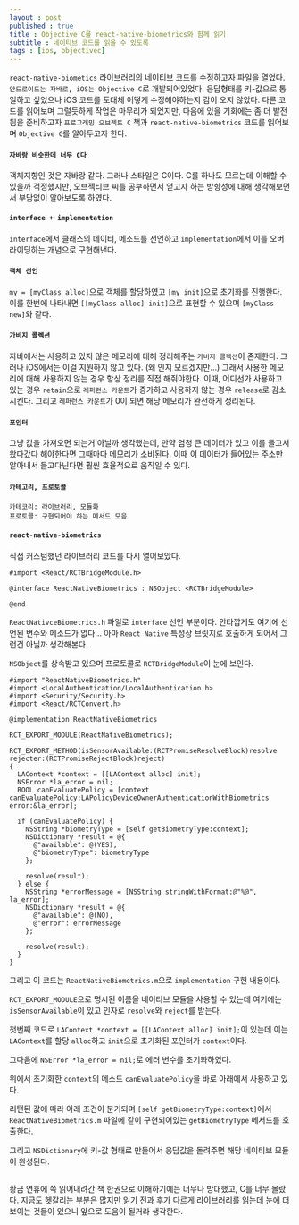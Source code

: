 ```yaml
---
layout : post
published : true
title : Objective C를 react-native-biometrics와 함께 읽기
subtitle : 네이티브 코드를 읽을 수 있도록
tags : [ios, objectivec]
---
```

  
`react-native-biometics` 라이브러리의 네이티브 코드를 수정하고자 파일을 열었다. `안드로이드는 자바로, iOS는 Objective C`로 개발되어있었다.
응답형태를 키-값으로 통일하고 싶었으나 iOS 코드를 도대체 어떻게 수정해야하는지 감이 오지 않았다. 다른 코드를 읽어보며 그럴듯하게 작업은 마무리가 되었지만,
다음에 있을 기회에는 좀 더 발전됨을 준비하고자 `프로그래밍 오브젝트 C` 책과 `react-native-biometrics` 코드를 읽어보며 `Objective C`를 알아두고자 한다.
  
#### `자바랑 비슷한데 너무 C다`
객체지향인 것은 자바랑 같다. 그러나 스타일은 C이다. C를 하나도 모르는데 이해할 수 있을까 걱정했지만, 오브젝티브 씨를 공부하면서 얻고자 하는 방향성에 대해 생각해보면서 부담없이 알아보도록 하였다.
  
#### `interface + implementation`
`interface`에서 클래스의 데이터, 메소드를 선언하고 `implementation`에서 이를 오버라이딩하는 개념으로 구현해낸다.
  
#### `객체 선언`
`my = [myClass alloc]`으로 객체를 할당하였고 `[my init]`으로 초기화를 진행한다.
이를 한번에 나타내면 `[[myClass alloc] init]`으로 표현할 수 있으며 `[myClass new]`와 같다.
  
#### `가비지 콜렉션`
자바에서는 사용하고 있지 않은 메모리에 대해 정리해주는 `가비지 콜렉션`이 존재한다. 그러나 iOS에서는 이걸 지원하지 않고 있다. (왜 인지 모르겠지만...)
그래서 사용한 메모리에 대해 사용하지 않는 경우 항상 정리를 직접 해줘야한다. 이때, 어디선가 사용하고 있는 경우 `retain`으로 `레퍼런스 카운트`가 증가하고 사용하지 않는 경우 `release`로 감소시킨다. 그리고 `레퍼런스 카운트`가 0이 되면 해당 메모리가 완전하게 정리된다.
  
#### `포인터`
그냥 값을 가져오면 되는거 아닐까 생각했는데, 만약 엄청 큰 데이터가 있고 이를 들고서 왔다갔다 해야한다면 그때마다 메모리가 소비된다.
이때 이 데이터가 들어있는 주소만 알아내서 들고다닌다면 훨씬 효율적으로 움직일 수 있다.

#### `카테고리, 프로토콜`
```
카테코리: 라이브러리, 모듈화
프로토콜: 구현되어야 하는 메서드 모음
```
  
#### `react-native-biometrics`
직접 커스텀했던 라이브러리 코드를 다시 열어보았다.
```
#import <React/RCTBridgeModule.h>

@interface ReactNativeBiometrics : NSObject <RCTBridgeModule>

@end
```
`ReactNativceBiometrics.h` 파일로 `interface` 선언 부분이다. 안타깝게도 여기에 선언된 변수와 메소드가 없다... 아마 `React Native` 특성상 브릿지로 호출하게 되어서 그런건 아닐까 생각해본다. 

`NSObject`를 상속받고 있으며 프로토콜로 `RCTBridgeModule`이 눈에 보인다.
  
```
#import "ReactNativeBiometrics.h"
#import <LocalAuthentication/LocalAuthentication.h>
#import <Security/Security.h>
#import <React/RCTConvert.h>

@implementation ReactNativeBiometrics

RCT_EXPORT_MODULE(ReactNativeBiometrics);

RCT_EXPORT_METHOD(isSensorAvailable:(RCTPromiseResolveBlock)resolve rejecter:(RCTPromiseRejectBlock)reject)
{
  LAContext *context = [[LAContext alloc] init];
  NSError *la_error = nil;
  BOOL canEvaluatePolicy = [context canEvaluatePolicy:LAPolicyDeviceOwnerAuthenticationWithBiometrics error:&la_error];

  if (canEvaluatePolicy) {
    NSString *biometryType = [self getBiometryType:context];
    NSDictionary *result = @{
      @"available": @(YES),
      @"biometryType": biometryType
    };

    resolve(result);
  } else {
    NSString *errorMessage = [NSString stringWithFormat:@"%@", la_error];
    NSDictionary *result = @{
      @"available": @(NO),
      @"error": errorMessage
    };

    resolve(result);
  }
}
```
그리고 이 코드는 `ReactNativeBiometrics.m`으로 `implementation` 구현 내용이다.

`RCT_EXPORT_MODULE`으로 명시된 이름올 네이티브 모듈을 사용할 수 있는데 여기에는 `isSensorAvailable`이 있고 인자로 `resolve`와 `reject`를 받는다.

첫번째 코드로 `LAContext *context = [[LAContext alloc] init];`이 있는데 이는 `LAContext`를 할당 `alloc`하고 `init`으로 초기화된 포인터가 `context`이다.

그다음에 `NSError *la_error = nil;`로 에러 변수를 초기화하였다.

위에서 초기화한 `context`의 메소드 `canEvaluatePolicy`을 바로 아래에서 사용하고 있다.
 
리턴된 값에 따라 아래 조건이 분기되며 `[self getBiometryType:context]`에서 `ReactNativeBiometrics.m` 파일에 같이 구현되어있는 `getBiometryType` 메서드를 호출한다. 
 
그리고 `NSDictionary`에 키-값 형태로 만들어서 응답값을 돌려주면 해당 네이티브 모듈이 완성된다.
  
##  
황금 연휴에 쓱 읽어내려간 책 한권으로 이해하기에는 너무나 방대했고, C를 너무 몰랐다. 지금도 헷갈리는 부분은 많지만 읽기 전과 후가 다르게 라이브러리를 읽는데 눈에 더 보이는 것들이 있으니 앞으로 도움이 될거라 생각한다.